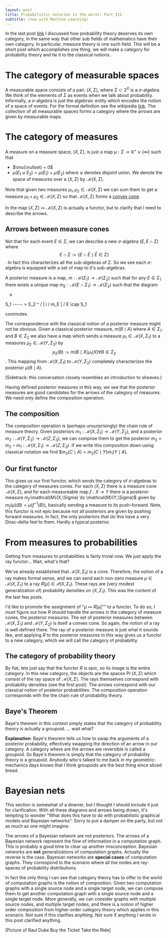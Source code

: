 ```yaml
---
layout: post
title: Probabilistic notation is the worst: Part III
subtitle: (now with Machine Learning)
---
```


In the last post [link]() I discussed how probability theory deserves its own category, in the same way that other sub fields of mathematics have their own category.  In particular, measure theory is one such field.  This will be a short post which accomplishes one thing, we will make a category for probability theory and tie it to the classical notions.

# The category of measurable spaces
A measurable space consists of a pair, $(X,\Sigma)$, where $\Sigma \subset 2^X$ is a $\sigma$-algebra.
We think of the elements of $\Sigma$ as events when we talk about probability.
Informally, a $\sigma$-algebra is just the algebraic entity which encodes the notion of a space of events.
For the formal definition see the wikipedia [link](https://en.wikipedia.org/wiki/Sigma-algebra).
The collection of all measurable spaces forms a category where the arrows are given by measurable maps.

# The category of measures
A measure on a measure space, $(X,\Sigma)$, is just a map $\mu: \Sigma \to \mathbb{R}^+ \cup \{ \infty\}$ such that
  - $\mu(\nullset) = 0$
  - $\mu \left( E_1 \uplus E_2 ) = \mu(E_1) + \mu(E_2)$
where $\uplus$ denotes disjoint union.
We denote the space of measures over a $(X,\Sigma)$ by $\mathcal{M}(X,\Sigma)$.

Note that given two measures $\mu_1,\mu_2 \in \mathcal{M}(X,\Sigma)$ we can sum them to get a measure $\mu_1 + \mu_2 \in \mathcal{M}(X,\Sigma)$ so that $\mathcal{M}(X,\Sigma)$ forms a [convex cone](https://en.wikipedia.org/wiki/Convex_cone).

In the map $(X,\Sigma) \mapsto \mathcal{M}(X,\Sigma)$ is actually a functor, but to clarify that I need to describe the arrows.

## Arrows between measure cones
Not that for each event $E \in \Sigma$, we can describe a new $\sigma$-algebra $(E, E \cap \Sigma)$
where
$$E \cap \Sigma := \{ E \cap \bar{E} \mid \bar{E} \in \Sigma \}$$.
In fact this characterizes all the sub-algebras of $\Sigma$.
So we see each $\sigma$-algebra is equipped with a set of map to it's sub-algebras.

A posterior measure is a map, $m: \mathcal{M}(\Sigma_1) \to \mathcal{M}(\Sigma_2)$ such that for any $E \in \Sigma_1$
there exists a unique map $m_E : \mathcal{M}(E \cap \Sigma_1) \to \mathcal{M}(\Sigma_2)$ such that the diagram

      m
S_1 ----- > S_2
^           /
| i        / m_E
|         /
E \cap S_1

commutes.

The correspondence with the classical notion of a posterior measure might not be obvious.
Given a classical posterior measure, $m(B \mid A)$ where $A \in \Sigma_1$ and $B \in \Sigma_2$
we also have a map which sends a measure $\mu_1 \in \mathcal{M}(X,\Sigma_1)$ to a measures $\mu_2 \in \mathcal{M}(Y,\Sigma_2)$
by
$$\mu_2(B) := m(B \mid X) \mu_1(X) \forall B \in \Sigma_2$$.
This mapping from $\mathcal{M}(X,\Sigma_1)$ to $\mathcal{M}(Y,\Sigma_2)$ completely characterizes the posterior $\mu(B\mid A)$.

(Sidetrack: this conversation closely resembles an introduction to sheaves.)

Having defined posterior measures in this way, we see that the posterior measures are good candidates for the arrows of the category of measures. We need only define the composition operation.

## The composition
The composition operation is (perhaps unsurprisingly) the chain rule of measure theory.
Given posteriors $m_1 :\mathcal{M}(X,\Sigma_1) \to \mathcal{M}(Y,\Sigma_2)$,
and a posterior $m_2:\mathcal{M}(Y,\Sigma_2) \to \mathcal{M}(Z,\Sigma_3)$, we can compose
them to get the posterior $m_3 = m_2 \circ m_1:\mathcal{M}(X,\Sigma_1) \to \mathcal{M}(Z,\Sigma_3)$.
If we write this composition down using classical notation we find
$$m_3(C \mid A) =  m_2(C \mid Y) m_1(Y \mid A)$.

## Our first functor
This gives us our first functor, which sends the category of $\sigma$-algebras to the category of measures cones.
For each $(X,\Sigma)$ there is a measure cone $\mathcal{M}(X,\Sigma)$,
and for each measureable map $f:X \to Y$ there is a posterior measure $m_f:$\mathcal{M}(X,\Sigma) \to \mathcal{M}(Y,\Sigma)$ given by $m_f(\mu)(B) = \mu(f^{-1}(B))$, basically sending a measure to its push-forward.
Note, this functor is not epic because not all posteriors are given by pushing forward measures.
In fact, the only posteriors that do this have a very Dirac-delta feel to them.  Hardly a typical posterior.

# From measures to probabilities
Getting from measures to probabilities is fairly trivial now.
We just apply the ray functor...  Wait, what's that?

We've already established that $\mathcal{M}(X,\Sigma_1)$ is a cone.
Therefore, the notion of a ray makes formal sense, and we can send each non-zero measure $\mu \in \mathcal{M}(X,\Sigma_1)$ to a ray $R[\mu] \in \mathcal{P}(X,\Sigma_1)$.
These rays are (very modest generalization of) probability densities on $(X,\Sigma_1)$.
This was the content of the last few posts.

I'd like to promote the assignment of "$\mu \mapsto R[\mu]$"" to a functor. To do so, I must figure out how $R$ should handle the arrows in the category of measure cones, the posterior measures.
The set of posterior measures between $\mathcal{M}(X,\Sigma_1)$ and $\mathcal{M}(Y,\Sigma_2)$ is itself a convex cone.
So again, the notion of a ray is well defined there.
The ray of a posterior measure is just what it sounds like, and applying $R$ to the posterior measures in this way gives us a functor to a new category, which we will call the category of probability.

## The category of probability theory
By fiat, lets just say that the functor $R$ is epic, so its image is the entire category.
In this new category, the objects are the spaces $\Pr(X,\Sigma)$ which consist of the ray space of $\mathcal{M}(X,\Sigma)$.  The rays themselves correspond with probability densities (see the first post).
The arrows correspond with our classical notion of posterior probabilities.
The composition operation corresponds with the the chain rule of probability theory.

## Baye's Theorem
Baye's theorem in this context simply states that the category of probability theory is actually a groupoid.
... wait what?

**Explanation**: Baye's theorem tells us how to swap the arguments of a posterior probability, effectively swapping the direction of an arrow in our category.  A category where are the arrows are reversible is called a groupoid.  So Baye's theorem is simply that the category of probability theory is a groupoid.
Anybody who's talked to me back in my geometric-mechanics days knows that I think groupoids are the best thing since sliced bread.

# Bayesian nets
This section is somewhat of a downer, but I thought I should include it just for clarification.  With all these diagrams and arrows being drawn, it's tempting to wonder "What does this have to do with probabilistic graphical models and Bayesian networks". Sorry to put a damper on the party, but not as much as one might imagine.

The arrows of a Bayesian network are not posteriors.  The arrows of a Bayesian network represent the flow of information in a computation graph.
This is probably a good time to clear up another misconception.
Bayesian networks are **not** generalizations of computation graphs.
Actually the reverse is the case.
Bayesian networks are **special cases** of computation graphs.
They correspond to the scenario where all the nodes are ray-spaces of probability distributions.

In fact the only thing I can see that category theory has to offer to the world of computation graphs is the notion of composition. Given two computation graphs with a single source node and a single target node, we can compose them to get another computation graph with a single source node and a single target node.
More generally, we can consider graphs with multiple source nodes, and multiple target nodes, and there is a notion of higher order composition from higher-order category theory which applies in this scenario.
Not sure if this clarifies anything.
Not sure if anything I wrote in this post clarified anything.

[Picture of Raul Duke Buy the Ticket Take the Ride]
